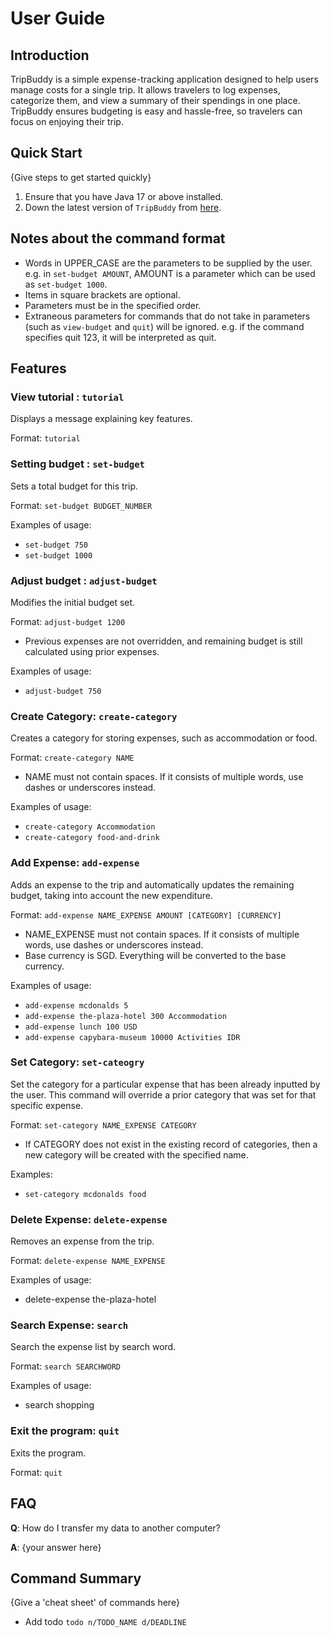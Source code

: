 # User Guide

## Introduction

TripBuddy is a simple expense-tracking application designed to help users manage costs for a single trip. It allows 
travelers to log expenses, categorize them, and view a summary of their spendings in one place. TripBuddy ensures 
budgeting is easy and hassle-free, so travelers can focus on enjoying their trip.

## Quick Start

{Give steps to get started quickly}

1. Ensure that you have Java 17 or above installed.
1. Down the latest version of `TripBuddy` from [here](http://link.to/duke).

## Notes about the command format

- Words in UPPER_CASE are the parameters to be supplied by the user.
e.g. in `set-budget AMOUNT`, AMOUNT is a parameter which can be used as `set-budget 1000`.
- Items in square brackets are optional.
- Parameters must be in the specified order.
- Extraneous parameters for commands that do not take in parameters (such as `view-budget` and `quit`) will be ignored.
e.g. if the command specifies quit 123, it will be interpreted as quit.

## Features 

### View tutorial : `tutorial`

Displays a message explaining key features.

Format: `tutorial`

### Setting budget : `set-budget`

Sets a total budget for this trip.

Format: `set-budget BUDGET_NUMBER`

Examples of usage:
- `set-budget 750`
- `set-budget 1000`

### Adjust budget : `adjust-budget`

Modifies the initial budget set.

Format: `adjust-budget 1200`

- Previous expenses are not overridden, and remaining budget is still calculated using prior expenses.

Examples of usage:
- `adjust-budget 750`

### Create Category: `create-category`

Creates a category for storing expenses, such as accommodation or food.

Format:  `create-category NAME`

- NAME must not contain spaces. If it consists of multiple words, use dashes or underscores instead.

Examples of usage:
- `create-category Accommodation`
- `create-category food-and-drink`


### Add Expense: `add-expense`

Adds an expense to the trip and automatically updates the remaining budget, taking into account 
the new expenditure.

Format: `add-expense NAME_EXPENSE AMOUNT [CATEGORY] [CURRENCY]`

- NAME_EXPENSE must not contain spaces. If it consists of multiple words, use dashes or underscores instead.
- Base currency is SGD. Everything will be converted to the base currency. 

Examples of usage:
- `add-expense mcdonalds 5`
- `add-expense the-plaza-hotel 300 Accommodation`
- `add-expense lunch 100 USD`
- `add-expense capybara-museum 10000 Activities IDR`

### Set Category: `set-cateogry`

Set the category for a particular expense that has been already inputted by the user. This command will override a 
prior category that was set for that specific expense.

Format: `set-category NAME_EXPENSE CATEGORY`

- If CATEGORY does not exist in the existing record of categories, then a new category will be created with
the specified name.

Examples:
- `set-category mcdonalds food`

### Delete Expense: `delete-expense`

Removes an expense from the trip.

Format: `delete-expense NAME_EXPENSE`

Examples of usage:
- delete-expense the-plaza-hotel

### Search Expense: `search`

Search the expense list by search word.

Format: `search SEARCHWORD`

Examples of usage:
- search shopping

### Exit the program: `quit`

Exits the program.

Format: `quit`

## FAQ

**Q**: How do I transfer my data to another computer? 

**A**: {your answer here}

## Command Summary

{Give a 'cheat sheet' of commands here}

* Add todo `todo n/TODO_NAME d/DEADLINE`
